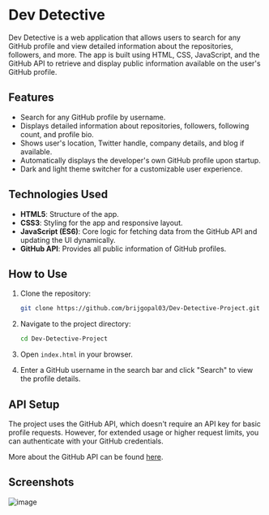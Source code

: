 # Dev Detective

Dev Detective is a web application that allows users to search for any GitHub profile and view detailed information about the repositories, followers, and more. The app is built using HTML, CSS, JavaScript, and the GitHub API to retrieve and display public information available on the user's GitHub profile.

## Features

- Search for any GitHub profile by username.
- Displays detailed information about repositories, followers, following count, and profile bio.
- Shows user's location, Twitter handle, company details, and blog if available.
- Automatically displays the developer's own GitHub profile upon startup.
- Dark and light theme switcher for a customizable user experience.
  
## Technologies Used

- **HTML5**: Structure of the app.
- **CSS3**: Styling for the app and responsive layout.
- **JavaScript (ES6)**: Core logic for fetching data from the GitHub API and updating the UI dynamically.
- **GitHub API**: Provides all public information of GitHub profiles.

## How to Use

1. Clone the repository:
    ```bash
    git clone https://github.com/brijgopal03/Dev-Detective-Project.git
    ```
2. Navigate to the project directory:
    ```bash
    cd Dev-Detective-Project
    ```
3. Open `index.html` in your browser.

4. Enter a GitHub username in the search bar and click "Search" to view the profile details.

## API Setup

The project uses the GitHub API, which doesn't require an API key for basic profile requests. However, for extended usage or higher request limits, you can authenticate with your GitHub credentials. 

More about the GitHub API can be found [here](https://docs.github.com/en/rest).

## Screenshots

![image](https://github.com/user-attachments/assets/70e12908-3b14-49fe-8328-9747ccbaee35)

